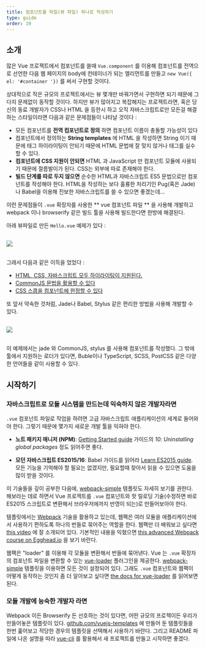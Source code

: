 ```yaml
---
title: 컴포넌트를 파일(뷰 파일) 하나로 작성하기 
type: guide
order: 19
---
```


## 소개 

많은 Vue 프로젝트에서 컴포넌트를 쓸때 `Vue.component` 를 이용해 컴포넌트를 전역으로 선언한 다음 웹 페이지의 body에 컨테이너가 되는 엘리먼트를 만들고 `new Vue({ el: '#container '})` 를 써서 구현할 것이다. 

상대적으로 작은 규모의 프로젝트에서는 뷰 몇개만 바꿔가면서 구현하면 되기 때문에 그다지 문제없이 동작할 것이다. 하지만 뷰가 많아지고 복잡해지는 프로젝트라면, 혹은 당신의 동료 개발자가 CSS나 HTML 을 등한시 하고 오직 자바스크립트로만 모든걸 해결하는 스타일이라면 다음과 같은 문제점들이 나타날 것이다 : 

- 모든 컴포넌트를 **전역 컴포넌트로 정의** 하면 컴포넌트 이름이 충돌할 가능성이 있다
- 컴포넌트에서 정의하는 **String templates** 에 HTML 을 작성하면 String 이기 때문에 태그 하이라이팅이 안되기 때문에 HTML 문법에 잘 맞지 않거나 태그를 실수할 수 있다.
- **컴포넌트에 CSS 지원이 안되면** HTML 과 JavaScript 만 컴포넌트 모듈에 사용되기 때문에 절름발이가 된다. CSS는 외부에 따로 존재해야 한다. 
- **빌드 단계를 따로 두지 않으면** 순수한 HTML과 자바스크립트 ES5 문법으로만 컴포넌트를 작성해야 한다. HTML을 작성하는 보다 훌륭한 처리기인 Pug(혹은 Jade)나 Babel을 이용해 진보한 자바스크립트를 쓸 수 있으면 좋겠는데...

이런 문제점들이 `.vue` 확장자를 사용한 ** vue 컴포넌트 파일 ** 을 사용해 개발하고 webpack 이나 browserify 같은 빌드 툴을 사용해 빌드한다면 한방에 해결된다.

아래 뷰파일로 만든 `Hello.vue` 예제가 있다 :

<img src="/images/vue-component.png" style="display: block; margin: 30px auto">

그래서 다음과 같은 이득을 었었다 :

- [HTML, CSS, 자바스크립트 모두 하이라이팅이 지원된다.](https://github.com/vuejs/awesome-vue#syntax-highlighting)
- [CommonJS 문법을 활용할 수 있다](https://webpack.github.io/docs/commonjs.html)
- [CSS 스콥을 컴포넌트에 한정할 수 있다](https://github.com/vuejs/vue-loader/blob/master/docs/en/features/scoped-css.md)

또 앞서 약속한 것처럼, Jade나 Babel, Stylus 같은 편리한 방법을 사용해 개발할 수 있다.

<img src="/images/vue-component-with-preprocessors.png" style="display: block; margin: 30px auto">

이 예제에서는 jade 와 CommonJS, stylus 를 사용해 컴포넌트를 작성했다. 그 밖에 툴에서 지원하는 로더가 있다면, Buble이나 TypeScript, SCSS, PostCSS 같은 다양한 언어들을 같이 사용할 수 있다.

<!-- TODO: include CSS modules once it's supported in vue-loader 9.x -->

## 시작하기 

### 자바스크립트로 모듈 시스템을 만드는데 익숙하지 않은 개발자라면 

`.vue` 컴포넌트 파일로 작업을 하려면 고급 자바스크립트 애플리케이션의 세계로 들어와야 한다. 그렇기 때문에 몇가지 새로운 개발 툴을 익혀야 한다.

- **노트 패키지 매니저 (NPM)**: [Getting Started guide](https://docs.npmjs.com/) 가이드의 _10: Uninstalling global packages_ 정도 읽어주면 좋다.

- **모던 자바스크립트 ES2015/16**: Babel 가이드를 읽어라 [Learn ES2015 guide](https://babeljs.io/docs/learn-es2015/). 모든 기능을 기억해야 할 필요는 없겠지만, 필요할때 찾아서 읽을 수 있으면 도움을 많이 받을 것이다. 

이 기술들을 깊이 공부한 다음에, [webpack-simple](https://github.com/vuejs-templates/webpack-simple) 템플릿도 자세히 보기를 권한다. 해보라는 데로 하면서 Vue 프로젝트를 `.vue` 컴포넌트와 핫 릴로딩 기술(수정하면 바로 ES2015 스크립트로 변환해서 브라우저에까지 반영이 되는)로 만들어보아야 한다.

템플릿에서는 [Webpack](https://webpack.github.io/) 기술을 활용하고 있는데, 웹팩은 여러 모듈을 애플리케이션에서 사용하기 편하도록 하나의 번들로 묶어주는 역할을 한다. 웹팩만 더 배워보고 싶다면 [this video](https://www.youtube.com/watch?v=WQue1AN93YU) 에 잘 소개되어 있다. 기본적인 내용을 익혔으면 [this advanced Webpack course on Egghead.io](https://egghead.io/courses/using-webpack-for-production-javascript-applications) 을 보기 바란다. 

웹팩은 "loader" 를 이용해 각 모듈을 변환해서 번들에 묶어낸다. Vue 는 `.vue` 확장자의 컴포넌트 파일을 변환할 수 있는 [vue-loader](https://github.com/vuejs/vue-loader) 플러그인을 제공한다. [webpack-simple](https://github.com/vuejs-templates/webpack-simple) 템플릿을 이용하면 모든 것이 설정되어 있다. 그래도 `.vue` 컴포넌트와 웹팩이 어떻게 동작하는 것인지 좀 더 알아보고 싶다면 [the docs for vue-loader](https://vue-loader.vuejs.org) 를 읽어보면 된다.

### 모듈 개발에 능숙한 개발자 라면 

Webpack 이든 Browserify 든 선호하는 것이 있다면, 어떤 규모의 프로젝이든 우리가 만들어놓은 템플릿이 있다. [github.com/vuejs-templates](https://github.com/vuejs-templates) 에 만들어 둔 템플릿들을 한번 훑어보고 적당한 경우의 템플릿을 선택해서 사용하기 바란다. 그리고 README 파일에 나온 설명을 따라 [vue-cli](https://github.com/vuejs/vue-cli) 를 활용해서 새 프로젝트를 만들고 시작하면 좋겠다.

